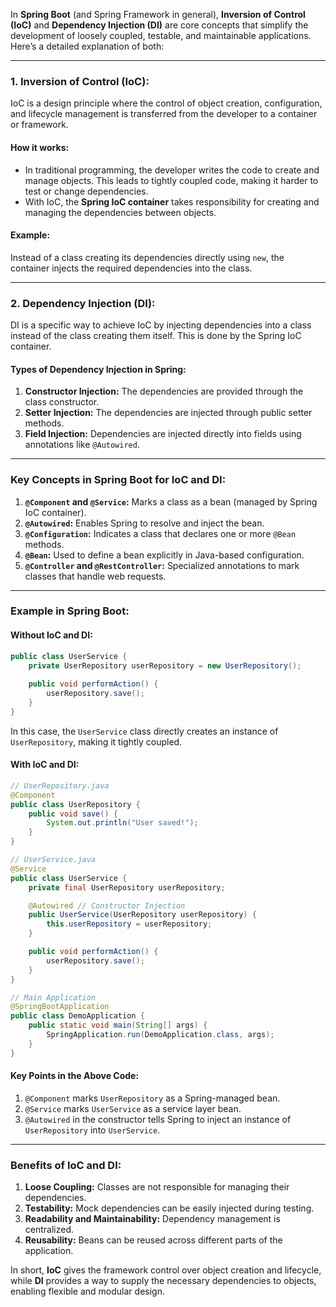 In **Spring Boot** (and Spring Framework in general), **Inversion of Control (IoC)** and **Dependency Injection (DI)** are core concepts that simplify the development of loosely coupled, testable, and maintainable applications. Here’s a detailed explanation of both:

---

### **1. Inversion of Control (IoC):**
IoC is a design principle where the control of object creation, configuration, and lifecycle management is transferred from the developer to a container or framework. 

#### How it works:
- In traditional programming, the developer writes the code to create and manage objects. This leads to tightly coupled code, making it harder to test or change dependencies.
- With IoC, the **Spring IoC container** takes responsibility for creating and managing the dependencies between objects.

#### Example:
Instead of a class creating its dependencies directly using `new`, the container injects the required dependencies into the class.

---

### **2. Dependency Injection (DI):**
DI is a specific way to achieve IoC by injecting dependencies into a class instead of the class creating them itself. This is done by the Spring IoC container.

#### Types of Dependency Injection in Spring:
1. **Constructor Injection:** The dependencies are provided through the class constructor.
2. **Setter Injection:** The dependencies are injected through public setter methods.
3. **Field Injection:** Dependencies are injected directly into fields using annotations like `@Autowired`.

---

### **Key Concepts in Spring Boot for IoC and DI:**
1. **`@Component` and `@Service`:** Marks a class as a bean (managed by Spring IoC container).
2. **`@Autowired`:** Enables Spring to resolve and inject the bean.
3. **`@Configuration`:** Indicates a class that declares one or more `@Bean` methods.
4. **`@Bean`:** Used to define a bean explicitly in Java-based configuration.
5. **`@Controller` and `@RestController`:** Specialized annotations to mark classes that handle web requests.

---

### **Example in Spring Boot:**

#### Without IoC and DI:
```java
public class UserService {
    private UserRepository userRepository = new UserRepository();
    
    public void performAction() {
        userRepository.save();
    }
}
```

In this case, the `UserService` class directly creates an instance of `UserRepository`, making it tightly coupled.

#### With IoC and DI:
```java
// UserRepository.java
@Component
public class UserRepository {
    public void save() {
        System.out.println("User saved!");
    }
}

// UserService.java
@Service
public class UserService {
    private final UserRepository userRepository;

    @Autowired // Constructor Injection
    public UserService(UserRepository userRepository) {
        this.userRepository = userRepository;
    }

    public void performAction() {
        userRepository.save();
    }
}

// Main Application
@SpringBootApplication
public class DemoApplication {
    public static void main(String[] args) {
        SpringApplication.run(DemoApplication.class, args);
    }
}
```

#### Key Points in the Above Code:
1. `@Component` marks `UserRepository` as a Spring-managed bean.
2. `@Service` marks `UserService` as a service layer bean.
3. `@Autowired` in the constructor tells Spring to inject an instance of `UserRepository` into `UserService`.

---

### **Benefits of IoC and DI:**
1. **Loose Coupling:** Classes are not responsible for managing their dependencies.
2. **Testability:** Mock dependencies can be easily injected during testing.
3. **Readability and Maintainability:** Dependency management is centralized.
4. **Reusability:** Beans can be reused across different parts of the application.

In short, **IoC** gives the framework control over object creation and lifecycle, while **DI** provides a way to supply the necessary dependencies to objects, enabling flexible and modular design.
